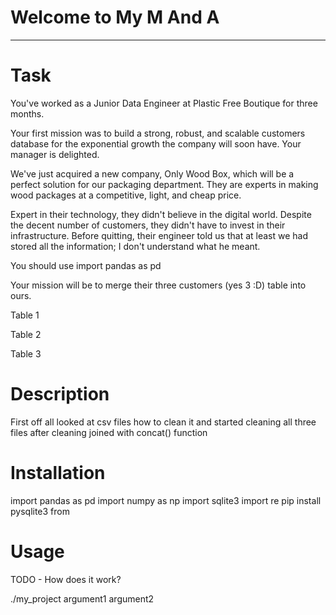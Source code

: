 # Welcome to My M And A
-----------------------------------------------------------------------------------------------------------------------

# Task
You've worked as a Junior Data Engineer at Plastic Free Boutique for three months.

Your first mission was to build a strong, robust, and scalable customers database for the exponential growth the company will soon have. Your manager is delighted.

We've just acquired a new company, Only Wood Box, which will be a perfect solution for our packaging department. They are experts in making wood packages at a competitive, light, and cheap price.

Expert in their technology, they didn't believe in the digital world. Despite the decent number of customers, they didn't have to invest in their infrastructure. Before quitting, their engineer told us that at least we had stored all the information; I don't understand what he meant.

You should use import pandas as pd

Your mission will be to merge their three customers (yes 3 :D) table into ours.

Table 1

Table 2

Table 3

# Description
First off all looked at csv files how to clean it and started cleaning all three files after cleaning joined with concat() function

# Installation
import pandas as pd import numpy as np import sqlite3 import re pip install pysqlite3 from

# Usage
TODO - How does it work?

./my_project argument1 argument2
